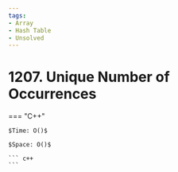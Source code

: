 ```yaml
---
tags:
- Array
- Hash Table
- Unsolved
---
```



# 1207. Unique Number of Occurrences

=== "C++"

    $Time: O()$

    $Space: O()$

    ``` c++
    ```